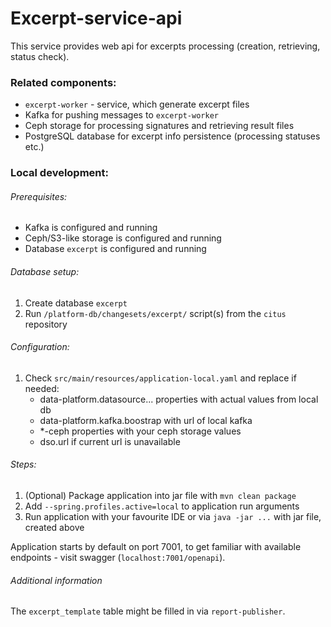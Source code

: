 # Excerpt-service-api

This service provides web api for excerpts processing (creation, retrieving, status check).

### Related components:
* `excerpt-worker` - service, which generate excerpt files
* Kafka for pushing messages to `excerpt-worker`
* Ceph storage for processing signatures and retrieving result files 
* PostgreSQL database for excerpt info persistence (processing statuses etc.)

### Local development:
###### Prerequisites:
* Kafka is configured and running
* Ceph/S3-like storage is configured and running
* Database `excerpt` is configured and running

###### Database setup:
1. Create database `excerpt`
1. Run `/platform-db/changesets/excerpt/` script(s) from the `citus` repository

###### Configuration:
1. Check `src/main/resources/application-local.yaml` and replace if needed:
   * data-platform.datasource... properties with actual values from local db
   * data-platform.kafka.boostrap with url of local kafka
   * *-ceph properties with your ceph storage values
   * dso.url if current url is unavailable

###### Steps:
1. (Optional) Package application into jar file with `mvn clean package`
2. Add `--spring.profiles.active=local` to application run arguments
3. Run application with your favourite IDE or via `java -jar ...` with jar file, created above

Application starts by default on port 7001, to get familiar with available endpoints - visit swagger (`localhost:7001/openapi`).

###### Additional information
The `excerpt_template` table might be filled in via `report-publisher`.

